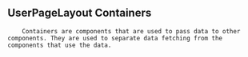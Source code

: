 ## UserPageLayout Containers

        Containers are components that are used to pass data to other components. They are used to separate data fetching from the components that use the data.
      